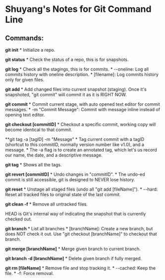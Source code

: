 # Shuyang's Notes for Git Command Line

## Commands:
**git init**
	* Initialize a repo.

**git status**
	* Check the status of a repo, this is for snapshots.

**git log**
	* Check all the stagings, this is for commits.
	* --oneline: Log all commits history with oneline description.
	* [filename]: Log commits history only for given files.

**git add**
	* Add changed files into current snapshot (staging). Once it's snapshoted, "git commit" will commit it as it is RIGHT NOW.

**git commit**
	* Commit current stage, with auto opened text editor for commit messages.
	* -m "Commit Message": Commit with message inline instead of opening text editor.

**git checkout [commitID]**
	* Checkout a specific commit, working copy will become identical to that commit.

**git tag -a [tagID] -m "Message"
	* Tag current commit with a tagID (shortcut to this commitID, normally version number like v1.0), and a message.
	* The -a flag is to create an annotated tag, which let's us record our name, the date, and a descriptive message.

**git tag**
	* Shows all the tags.

**git revert [commitID]**
	* Undo changes in "commitID".
	* The undo-ed commit is still accessible, git is designed to NEVER lose history.

**git reset**
	* Unstage all staged files (undo all "git add [fileName]").
	* --hard: Reset all tracked files to original state of the last commit.

**git clean -f**
	* Remove all untracked files.

HEAD is Git's internal way of indicating the snapshot that is currently checked out.

**git branch**
	* List all branches
	* [branchName]: Create a new branch, but does NOT check it out. Use "git checkout [branchName]" to checkout that branch.

**git merge [branchName]**
	* Merge given branch to current branch.

**git branch -d [branchName]**
	* Delete given branch if fully merged.

**git rm [fileName]**
	* Remove file and stop tracking it.
	* --cached: Keep the file.
	* -f: Force removal.

